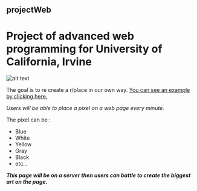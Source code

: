 ## projectWeb
# Project of advanced web programming for University of California, Irvine

![alt text](https://github.com/ElMatteo/r-placeProject//image.jpg?raw=true)


The goal is to re create a r/place in our own way.
[You can see an example by clicking here.](https://www.reddit.com/r/place/)

_Users will be able to place a pixel on a web page every minute._

The pixel can be :
  * Blue
  * White
  * Yellow
  * Gray
  * Black
  * etc...

_**This page will be on a server then users can battle to create the biggest art on the page.**_
